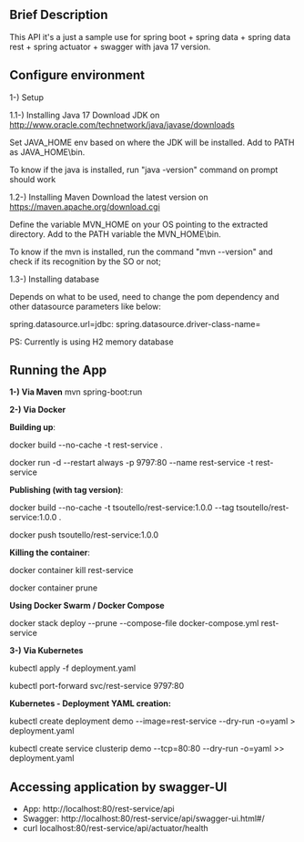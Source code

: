 ## Brief Description

This API it's a just a sample use for spring boot + spring data + spring data rest + spring actuator + swagger with java 17 version.

## Configure environment
1-) Setup

1.1-) Installing Java 17
Download JDK on http://www.oracle.com/technetwork/java/javase/downloads

Set JAVA_HOME env based on where the JDK will be installed. Add to PATH as JAVA_HOME\bin. 

To know if the java is installed, run "java -version" command on prompt should work 

1.2-) Installing Maven
Download the latest version on https://maven.apache.org/download.cgi

Define the variable MVN_HOME on your OS pointing to the extracted directory. Add to the PATH variable the MVN_HOME\bin.

To know if the mvn is installed, run the command "mvn --version" and check if its recognition by the SO or not;

1.3-) Installing database

Depends on what to be used, need to change the pom dependency and other datasource parameters like below:

spring.datasource.url=jdbc:
spring.datasource.driver-class-name=

PS: Currently is using H2 memory database

## Running the App

**1-) Via Maven**
mvn spring-boot:run

**2-) Via Docker**

**Building up**:

docker build --no-cache -t rest-service .

docker run -d --restart always -p 9797:80 --name rest-service -t rest-service

**Publishing (with tag version)**:

docker build --no-cache -t tsoutello/rest-service:1.0.0 --tag tsoutello/rest-service:1.0.0 .

docker push tsoutello/rest-service:1.0.0

**Killing the container**:

docker container kill rest-service

docker container prune

**Using Docker Swarm / Docker Compose**

docker stack deploy --prune --compose-file docker-compose.yml rest-service

**3-) Via Kubernetes**

kubectl apply -f deployment.yaml

kubectl port-forward svc/rest-service 9797:80

**Kubernetes - Deployment YAML creation:**

kubectl create deployment demo --image=rest-service --dry-run -o=yaml > deployment.yaml 

kubectl create service clusterip demo --tcp=80:80 --dry-run -o=yaml >> deployment.yaml


## Accessing application by swagger-UI

- App: http://localhost:80/rest-service/api  
- Swagger: http://localhost:80/rest-service/api/swagger-ui.html#/
- curl localhost:80/rest-service/api/actuator/health